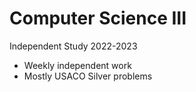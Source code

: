 # Computer Science III
Independent Study 2022-2023
- Weekly independent work
- Mostly USACO Silver problems
